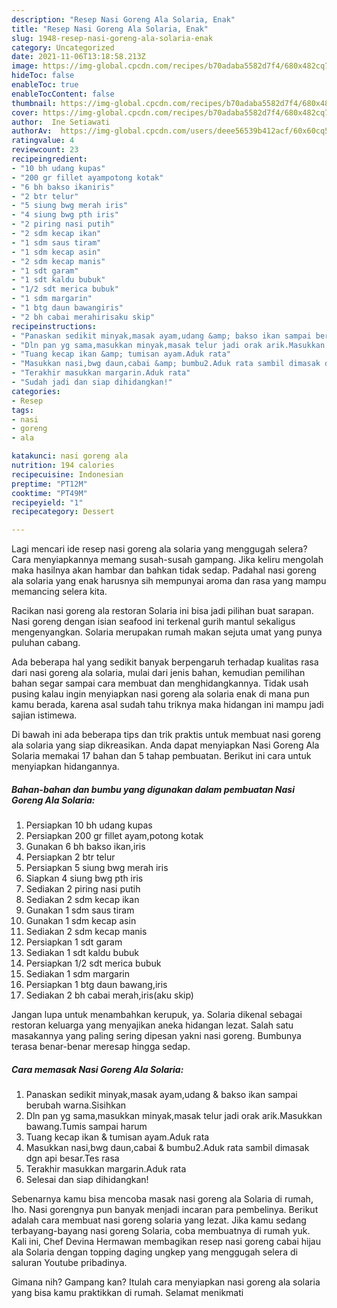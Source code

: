```yaml
---
description: "Resep Nasi Goreng Ala Solaria, Enak"
title: "Resep Nasi Goreng Ala Solaria, Enak"
slug: 1948-resep-nasi-goreng-ala-solaria-enak
category: Uncategorized
date: 2021-11-06T13:18:58.213Z
image: https://img-global.cpcdn.com/recipes/b70adaba5582d7f4/680x482cq70/nasi-goreng-ala-solaria-foto-resep-utama.jpg
hideToc: false
enableToc: true
enableTocContent: false
thumbnail: https://img-global.cpcdn.com/recipes/b70adaba5582d7f4/680x482cq70/nasi-goreng-ala-solaria-foto-resep-utama.jpg
cover: https://img-global.cpcdn.com/recipes/b70adaba5582d7f4/680x482cq70/nasi-goreng-ala-solaria-foto-resep-utama.jpg
author:  Ine Setiawati
authorAv:  https://img-global.cpcdn.com/users/deee56539b412acf/60x60cq50/avatar.jpg
ratingvalue: 4
reviewcount: 23
recipeingredient:
- "10 bh udang kupas"
- "200 gr fillet ayampotong kotak"
- "6 bh bakso ikaniris"
- "2 btr telur"
- "5 siung bwg merah iris"
- "4 siung bwg pth iris"
- "2 piring nasi putih"
- "2 sdm kecap ikan"
- "1 sdm saus tiram"
- "1 sdm kecap asin"
- "2 sdm kecap manis"
- "1 sdt garam"
- "1 sdt kaldu bubuk"
- "1/2 sdt merica bubuk"
- "1 sdm margarin"
- "1 btg daun bawangiris"
- "2 bh cabai merahirisaku skip"
recipeinstructions:
- "Panaskan sedikit minyak,masak ayam,udang &amp; bakso ikan sampai berubah warna.Sisihkan"
- "Dln pan yg sama,masukkan minyak,masak telur jadi orak arik.Masukkan bawang.Tumis sampai harum"
- "Tuang kecap ikan &amp; tumisan ayam.Aduk rata"
- "Masukkan nasi,bwg daun,cabai &amp; bumbu2.Aduk rata sambil dimasak dgn api besar.Tes rasa"
- "Terakhir masukkan margarin.Aduk rata"
- "Sudah jadi dan siap dihidangkan!"
categories:
- Resep
tags:
- nasi
- goreng
- ala

katakunci: nasi goreng ala 
nutrition: 194 calories
recipecuisine: Indonesian
preptime: "PT12M"
cooktime: "PT49M"
recipeyield: "1"
recipecategory: Dessert

---
```



Lagi mencari ide resep nasi goreng ala solaria yang menggugah selera? Cara menyiapkannya memang susah-susah gampang. Jika keliru mengolah maka hasilnya akan hambar dan bahkan tidak sedap. Padahal nasi goreng ala solaria yang enak harusnya sih mempunyai aroma dan rasa yang mampu memancing selera kita.


Racikan nasi goreng ala restoran Solaria ini bisa jadi pilihan buat sarapan. Nasi goreng dengan isian seafood ini terkenal gurih mantul sekaligus mengenyangkan. Solaria merupakan rumah makan sejuta umat yang punya puluhan cabang.

Ada beberapa hal yang sedikit banyak berpengaruh terhadap kualitas rasa dari nasi goreng ala solaria, mulai dari jenis bahan, kemudian pemilihan bahan segar sampai cara membuat dan menghidangkannya. Tidak usah pusing kalau ingin menyiapkan nasi goreng ala solaria enak di mana pun kamu berada, karena asal sudah tahu triknya maka hidangan ini mampu jadi sajian istimewa.


Di bawah ini ada beberapa tips dan trik praktis untuk membuat nasi goreng ala solaria yang siap dikreasikan. Anda dapat menyiapkan Nasi Goreng Ala Solaria memakai 17 bahan dan 5 tahap pembuatan. Berikut ini cara untuk menyiapkan hidangannya.

<!--inarticleads1-->

##### Bahan-bahan dan bumbu yang digunakan dalam pembuatan Nasi Goreng Ala Solaria:

1. Persiapkan 10 bh udang kupas
1. Persiapkan 200 gr fillet ayam,potong kotak
1. Gunakan 6 bh bakso ikan,iris
1. Persiapkan 2 btr telur
1. Persiapkan 5 siung bwg merah iris
1. Siapkan 4 siung bwg pth iris
1. Sediakan 2 piring nasi putih
1. Sediakan 2 sdm kecap ikan
1. Gunakan 1 sdm saus tiram
1. Gunakan 1 sdm kecap asin
1. Sediakan 2 sdm kecap manis
1. Persiapkan 1 sdt garam
1. Sediakan 1 sdt kaldu bubuk
1. Persiapkan 1/2 sdt merica bubuk
1. Sediakan 1 sdm margarin
1. Persiapkan 1 btg daun bawang,iris
1. Sediakan 2 bh cabai merah,iris(aku skip)


Jangan lupa untuk menambahkan kerupuk, ya. Solaria dikenal sebagai restoran keluarga yang menyajikan aneka hidangan lezat. Salah satu masakannya yang paling sering dipesan yakni nasi goreng. Bumbunya terasa benar-benar meresap hingga sedap. 

<!--inarticleads2-->

##### Cara memasak Nasi Goreng Ala Solaria:

1. Panaskan sedikit minyak,masak ayam,udang &amp; bakso ikan sampai berubah warna.Sisihkan
1. Dln pan yg sama,masukkan minyak,masak telur jadi orak arik.Masukkan bawang.Tumis sampai harum
1. Tuang kecap ikan &amp; tumisan ayam.Aduk rata
1. Masukkan nasi,bwg daun,cabai &amp; bumbu2.Aduk rata sambil dimasak dgn api besar.Tes rasa
1. Terakhir masukkan margarin.Aduk rata
1. Selesai dan siap dihidangkan!

Sebenarnya kamu bisa mencoba masak nasi goreng ala Solaria di rumah, lho. Nasi gorengnya pun banyak menjadi incaran para pembelinya. Berikut adalah cara membuat nasi goreng solaria yang lezat. Jika kamu sedang terbayang-bayang nasi goreng Solaria, coba membuatnya di rumah yuk. Kali ini, Chef Devina Hermawan membagikan resep nasi goreng cabai hijau ala Solaria dengan topping daging ungkep yang menggugah selera di saluran Youtube pribadinya. 

Gimana nih? Gampang kan? Itulah cara menyiapkan nasi goreng ala solaria yang bisa kamu praktikkan di rumah. Selamat menikmati
